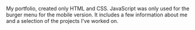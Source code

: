 My portfolio, created only HTML and CSS. JavaScript was only used for the burger menu for the mobile version. It includes a few information about me and a selection of the projects I've worked on.
